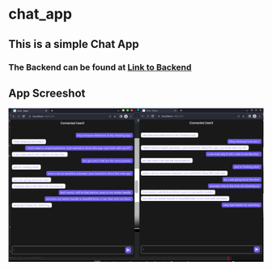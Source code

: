 # chat_app

## This is a simple Chat App

### The Backend can be found at <a href = "https://github.com/olawills/chatting_api_with_sockets" target=”_blank”>Link to Backend</a>

## App Screeshot
<center>
<img src = "screenshot/1.png" alt="Williams">
</center>